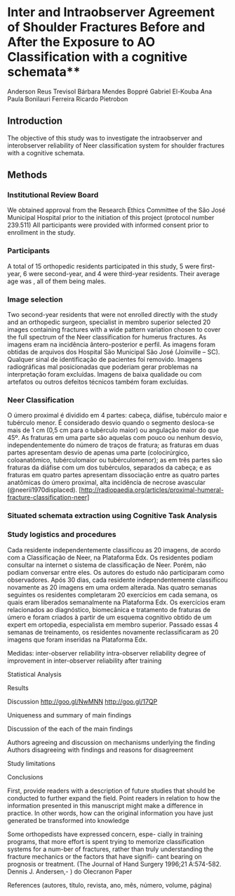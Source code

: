 # Inter and Intraobserver Agreement of Shoulder Fractures Before and After the Exposure to AO Classification with a cognitive schemata**


Anderson Reus Trevisol
Bárbara Mendes Boppré
Gabriel El-Kouba
Ana Paula Bonilauri Ferreira
Ricardo Pietrobon

## Introduction





The objective of this study was to investigate the intraobserver and interobserver reliability of Neer classification system for shoulder fractures with a cognitive schemata.


## Methods

### Institutional Review Board

We obtained approval from the Research Ethics Committee of the São José Municipal Hospital prior to the initiation of this project (protocol number 239.511) All participants were provided with informed consent prior to enrollment in the study.

### Participants
A total of 15 orthopedic residents participated in this study, 5 were first-year, 6 were second-year, and 4 were third-year residents. Their average age was <!-- number -->, all of them being males.

### Image selection
Two second-year residents that were not enrolled directly with the study and an orthopedic surgeon, specialist in membro superior selected 20 images containing fractures with a wide pattern variation chosen to cover the full spectrum of the Neer classification for humerus fractures. As imagens eram na incidência ântero-posterior e perfil. As imagens foram obtidas de arquivos dos Hospital São Municipal São José (Joinville – SC). Qualquer sinal de identificação de pacientes foi removido. Imagens radiográficas mal posicionadas que poderiam gerar problemas na interpretação foram excluídas. Imagens de baixa qualidade ou com artefatos ou outros defeitos técnicos também foram excluídas.

### Neer Classification
O úmero proximal é dividido em 4 partes: cabeça, diáfise, tubérculo maior e tubérculo menor. É considerado desvio quando o segmento desloca-se mais de 1 cm (0,5 cm para o tubérculo maior) ou angulação maior do que 45º. As fraturas em uma parte são aquelas com pouco ou nenhum desvio, independentemente do número de traços de fratura; as fraturas em duas partes apresentam desvio de apenas uma parte (colocirúrgico, coloanatômico, tubérculomaior ou tubérculomenor); as em três partes são fraturas da diáfise com um dos tubérculos, separados da cabeça; e as fraturas em quatro partes apresentam dissociação entre as quatro partes anatômicas do úmero proximal, alta incidência de necrose avascular (@neerii1970displaced). [http://radiopaedia.org/articles/proximal-humeral-fracture-classification-neer]

### Situated schemata extraction using Cognitive Task Analysis

### Study logistics and procedures
Cada residente independentemente classificou as 20 imagens, de acordo com a Classificação de Neer, na Plataforma Edx. Os residentes podiam consultar na internet o sistema de classificação de Neer. Porém, não podiam conversar entre eles. Os autores do estudo não participaram como observadores.
Após 30 dias, cada residente independentemente classificou novamente as 20 imagens em uma ordem alterada. 
Nas quatro semanas seguintes os residentes completaram 20 exercícios em cada semana, os quais eram liberados semanalmente na Plataforma Edx. Os exercícios eram relacionados ao diagnóstico, biomecânica e tratamento de fraturas de úmero e foram criados à partir de um esquema cognitivo obtido de um expert em ortopedia, especialista em membro superior. Passado essas 4 semanas de treinamento, os residentes novamente reclassificaram as 20 imagens que foram inseridas na Plataforma Edx.


Medidas:
inter-observer reliability
intra-observer reliability
degree of improvement in inter-observer reliability after training
 
   
 Statistical Analysis

Results

Discussion
http://goo.gl/NwMNN
http://goo.gl/17QP

Uniqueness and summary of main findings


Discussion of the each of the main findings

Authors agreeing and discussion on mechanisms underlying the finding
Authors disagreeing with findings and reasons for disagreement


Study limitations



Conclusions

First, provide readers with a description of future studies that should be conducted to further expand the field.
Point readers in relation to how the information presented in this manuscript might make a difference in practice.  In other words, how can the original information you have just generated be transformed into knowledge

                        
Some orthopedists have expressed concern, espe- cially in training programs, that more effort is spent trying to memorize classification systems for a num-ber of fractures, rather than truly understanding the fracture mechanics or the factors that have signifi- cant bearing on prognosis or treatment.  (The Journal of Hand Surgery 1996;21 A:574-582. Dennis J. Andersen,- ) do Olecranon Paper


References
(autores, título, revista, ano, mês, número, volume, página)
